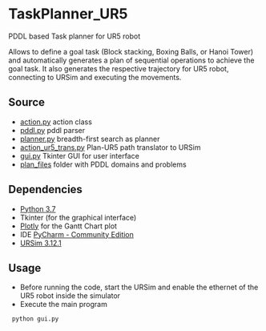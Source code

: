 # TaskPlanner_UR5
PDDL based Task planner for UR5 robot

Allows to define a goal task (Block stacking, Boxing Balls, or Hanoi Tower) and automatically generates a plan of sequential operations to achieve the  goal task. It also generates the respective trajectory for UR5 robot, connecting to URSim and executing the movements.

## Source
- [action.py](action.py) action class
- [pddl.py](pddl.py) pddl parser
- [planner.py](planner.py) breadth-first search as planner
- [action_ur5_trans.py](action_ur5_trans.py) Plan-UR5 path translator to URSim
- [gui.py](gui.py) Tkinter GUI for user interface
- [plan_files](plan_files/) folder with PDDL domains and problems

## Dependencies
* [Python 3.7](https://www.python.org/downloads/release/python-37/)
* Tkinter (for the graphical interface)
* [Plotly](https://github.com/plotly/plotly.py) for the Gantt Chart plot
* IDE [PyCharm - Community Edition](https://www.jetbrains.com/pycharm/download/)
* [URSim 3.12.1](https://www.universal-robots.com/download/?option=18940)

## Usage
- Before running the code, start the URSim and enable the ethernet of the UR5 robot inside the simulator
- Execute the main program
```bash
 python gui.py
```

